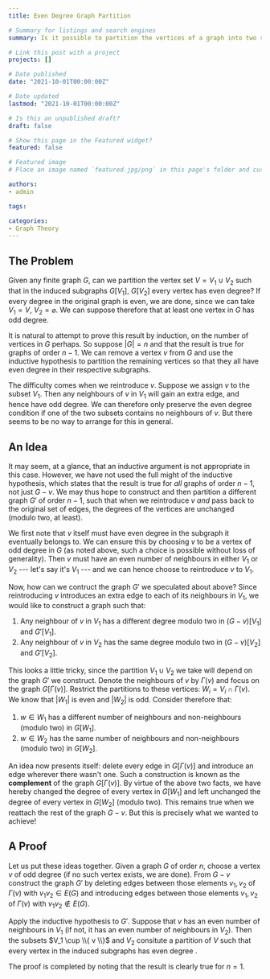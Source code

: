 ```yaml
---
title: Even Degree Graph Partition

# Summary for listings and search engines
summary: Is it possible to partition the vertices of a graph into two subsets, such that in each induced subgraph every vertex has even degree?

# Link this post with a project
projects: []

# Date published
date: "2021-10-01T00:00:00Z"

# Date updated
lastmod: "2021-10-01T00:00:00Z"

# Is this an unpublished draft?
draft: false

# Show this page in the Featured widget?
featured: false

# Featured image
# Place an image named `featured.jpg/png` in this page's folder and customize its options here.

authors:
- admin

tags:

categories:
- Graph Theory
---
```


## The Problem

Given any finite graph $G$, can we partition the vertex set $V = V_1 \cup V_2$ such that in the induced subgraphs $G[V_1]$, $G[V_2]$ every vertex has even degree? If every degree in the original graph is even, we are done, since we can take $V_1 = V$, $V_2 = \varnothing$. We can suppose therefore that at least one vertex in $G$ has odd degree.

It is natural to attempt to prove this result by induction, on the number of vertices in $G$ perhaps. So suppose $|G| = n$ and that the result is true for graphs of order $n-1$. We can remove a vertex $v$ from $G$ and use the inductive hypothesis to partition the remaining vertices so that they all have even degree in their respective subgraphs.

The difficulty comes when we reintroduce $v$. Suppose we assign $v$ to the subset $V_1$. Then any neighbours of $v$ in $V_1$ will gain an extra edge, and hence have odd degree. We can therefore only preserve the even degree condition if one of the two subsets contains no neighbours of $v$. But there seems to be no way to arrange for this in general.

## An Idea

It may seem, at a glance, that an inductive argument is not appropriate in this case. However, we have not used the full might of the inductive hypothesis, which states that the result is true for *all* graphs of order $n-1$, not just $G - v$. We may thus hope to construct and then partition a different graph $G'$ of order $n-1$, such that when we reintroduce $v$ *and* pass back to the original set of edges, the degrees of the vertices are unchanged (modulo two, at least).

We first note that $v$ itself must have even degree in the subgraph it eventually belongs to. We can ensure this by choosing $v$ to be a vertex of odd degree in $G$ (as noted above, such a choice is possible without loss of generality). Then $v$ must have an even number of neighbours in either $V_1$ or $V_2$ --- let's say it's $V_1$ --- and we can hence choose to reintroduce $v$ to $V_1$.

Now, how can we contruct the graph $G'$ we speculated about above? Since reintroducing $v$ introduces an extra edge to each of its neighbours in $V_1$, we would like to construct a graph such that:

1. Any neighbour of $v$ in $V_1$ has a different degree modulo two in $(G-v)[V_1]$ and $G'[V_1]$.
2. Any neighbour of $v$ in $V_2$ has the same degree modulo two in $(G-v)[V_2]$ and $G'[V_2]$.

This looks a little tricky, since the partition $V_1 \cup V_2$ we take will depend on the graph $G'$ we construct. Denote the neighbours of $v$ by $\Gamma(v)$ and focus on the graph $G[\Gamma(v)]$. Restrict the partitions to these vertices: $W_i = V_i \cap \Gamma(v)$. We know that $|W_1|$ is even and $|W_2|$ is odd. Consider therefore that:

1. $w \in W_1$ has a different number of neighbours and non-neighbours (modulo two) in $G[W_1]$.
2. $w \in W_2$ has the same number of neighbours and non-neighbours (modulo two) in $G[W_2]$.

An idea now presents itself: delete every edge in $G[\Gamma(v)]$ and introduce an edge wherever there wasn't one. Such a construction is known as the **complement** of the graph $G[\Gamma(v)]$. By virtue of the above two facts, we have hereby changed the degree of every vertex in $G[W_1]$ and left unchanged the degree of every vertex in $G[W_2]$ (modulo two). This remains true when we reattach the rest of the graph $G-v$. But this is precisely what we wanted to achieve!

## A Proof

Let us put these ideas together. Given a graph $G$ of order $n$, choose a vertex $v$ of odd degree (if no such vertex exists, we are done). From $G-v$ construct the graph $G'$ by deleting edges between those elements $v_1, v_2$ of $\Gamma(v)$ with $v_1 v_2 \in E(G)$ and introducing edges between those elements $v_1, v_2$ of $\Gamma(v)$ with $v_1 v_2 \notin E(G)$.

Apply the inductive hypothesis to $G'$. Suppose that $v$ has an even number of neighbours in $V_1$ (if not, it has an even number of neighbours in $V_2$). Then the subsets $V_1 \cup \\{ v \\}$ and $V_2$ consitute a partition of $V$ such that every vertex in the induced subgraphs has even degree .

The proof is completed by noting that the result is clearly true for $n=1$.
